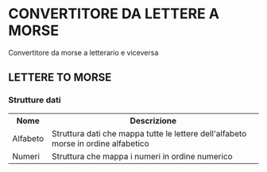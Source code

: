 # CONVERTITORE DA LETTERE A MORSE
<p>
    Convertitore da morse a letterario e viceversa
</p>

## LETTERE TO MORSE
### Strutture dati
<table>
<tr> <th>Nome</th>        <th>Descrizione</th></tr>

<tr> <td>Alfabeto</td>    <td>Struttura dati che mappa tutte le lettere dell'alfabeto morse in ordine alfabetico</td></tr>

<tr> <td>Numeri</td>            <td>Struttura che mappa i numeri in ordine numerico</td></tr>
</table>